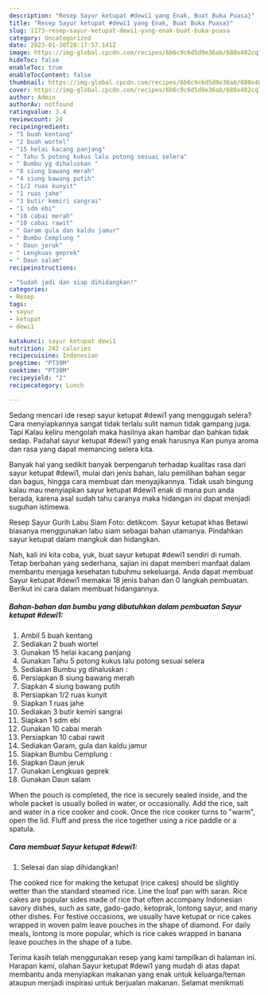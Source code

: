 ```yaml
---
description: "Resep Sayur ketupat #dewi1 yang Enak, Buat Buka Puasa}"
title: "Resep Sayur ketupat #dewi1 yang Enak, Buat Buka Puasa}"
slug: 1173-resep-sayur-ketupat-dewi1-yang-enak-buat-buka-puasa
category: Uncategorized
date: 2023-01-30T20:17:57.141Z
image: https://img-global.cpcdn.com/recipes/6b6c9c6d5d9e36ab/680x482cq70/sayur-ketupat-dewi1-foto-resep-utama.jpg
hideToc: false
enableToc: true
enableTocContent: false
thumbnail: https://img-global.cpcdn.com/recipes/6b6c9c6d5d9e36ab/680x482cq70/sayur-ketupat-dewi1-foto-resep-utama.jpg
cover: https://img-global.cpcdn.com/recipes/6b6c9c6d5d9e36ab/680x482cq70/sayur-ketupat-dewi1-foto-resep-utama.jpg
author: Admin
authorAv: notfound
ratingvalue: 3.4
reviewcount: 24
recipeingredient:
- "5 buah kentang"
- "2 buah wortel"
- "15 helai kacang panjang"
- " Tahu 5 potong kukus lalu potong sesuai selera"
- " Bumbu yg dihaluskan "
- "8 siung bawang merah"
- "4 siung bawang putih"
- "1/2 ruas kunyit"
- "1 ruas jahe"
- "3 butir kemiri sangrai"
- "1 sdm ebi"
- "10 cabai merah"
- "10 cabai rawit"
- " Garam gula dan kaldu jamur"
- " Bumbu Cemplung "
- " Daun jeruk"
- " Lengkuas geprek"
- " Daun salam"
recipeinstructions:

- "Sudah jadi dan siap dihidangkan!"
categories:
- Resep
tags:
- sayur
- ketupat
- dewi1

katakunci: sayur ketupat dewi1 
nutrition: 242 calories
recipecuisine: Indonesian
preptime: "PT39M"
cooktime: "PT30M"
recipeyield: "2"
recipecategory: Lunch

---
```



Sedang mencari ide resep sayur ketupat #dewi1 yang menggugah selera? Cara menyiapkannya sangat tidak terlalu sulit namun tidak gampang juga. Tapi Kalau keliru mengolah maka hasilnya akan hambar dan bahkan tidak sedap. Padahal sayur ketupat #dewi1 yang enak harusnya Kan punya aroma dan rasa yang dapat memancing selera kita.


Banyak hal yang sedikit banyak berpengaruh terhadap kualitas rasa dari sayur ketupat #dewi1, mulai dari jenis bahan, lalu pemilihan bahan segar dan bagus, hingga cara membuat dan menyajikannya. Tidak usah bingung kalau mau menyiapkan sayur ketupat #dewi1 enak di mana pun anda berada, karena asal sudah tahu caranya maka hidangan ini dapat menjadi suguhan istimewa.

Resep Sayur Gurih Labu Siam Foto: detikcom. Sayur ketupat khas Betawi biasanya menggunakan labu siam sebagai bahan utamanya. Pindahkan sayur ketupat dalam mangkuk dan hidangkan.


Nah, kali ini kita coba, yuk, buat sayur ketupat #dewi1 sendiri di rumah. Tetap berbahan yang sederhana, sajian ini dapat memberi manfaat dalam membantu menjaga kesehatan tubuhmu sekeluarga. Anda dapat membuat Sayur ketupat #dewi1 memakai 18 jenis bahan dan 0 langkah pembuatan. Berikut ini cara dalam membuat hidangannya.

<!--inarticleads1-->

##### Bahan-bahan dan bumbu yang dibutuhkan dalam pembuatan Sayur ketupat #dewi1:

1. Ambil 5 buah kentang
1. Sediakan 2 buah wortel
1. Gunakan 15 helai kacang panjang
1. Gunakan  Tahu 5 potong kukus lalu potong sesuai selera
1. Sediakan  Bumbu yg dihaluskan :
1. Persiapkan 8 siung bawang merah
1. Siapkan 4 siung bawang putih
1. Persiapkan 1/2 ruas kunyit
1. Siapkan 1 ruas jahe
1. Sediakan 3 butir kemiri sangrai
1. Siapkan 1 sdm ebi
1. Gunakan 10 cabai merah
1. Persiapkan 10 cabai rawit
1. Sediakan  Garam, gula dan kaldu jamur
1. Siapkan  Bumbu Cemplung :
1. Siapkan  Daun jeruk
1. Gunakan  Lengkuas geprek
1. Gunakan  Daun salam


When the pouch is completed, the rice is securely sealed inside, and the whole packet is usually boiled in water, or occasionally. Add the rice, salt and water in a rice cooker and cook. Once the rice cooker turns to &#34;warm&#34;, open the lid. Fluff and press the rice together using a rice paddle or a spatula. 

<!--inarticleads2-->

##### Cara membuat Sayur ketupat #dewi1:


1. Selesai dan siap dihidangkan!

The cooked rice for making the ketupat (rice cakes) should be slightly wetter than the standard steamed rice. Line the loaf pan with saran. Rice cakes are popular sides made of rice that often accompany Indonesian savory dishes, such as sate, gado-gado, ketoprak, lontong sayur, and many other dishes. For festive occasions, we usually have ketupat or rice cakes wrapped in woven palm leave pouches in the shape of diamond. For daily meals, lontong is more popular, which is rice cakes wrapped in banana leave pouches in the shape of a tube. 

Terima kasih telah menggunakan resep yang kami tampilkan di halaman ini. Harapan kami, olahan Sayur ketupat #dewi1 yang mudah di atas dapat membantu anda menyiapkan makanan yang enak untuk keluarga/teman ataupun menjadi inspirasi untuk berjualan makanan. Selamat menikmati
